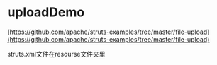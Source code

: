 # uploadDemo #

[https://github.com/apache/struts-examples/tree/master/file-upload](https://github.com/apache/struts-examples/tree/master/file-upload)

struts.xml文件在resourse文件夹里